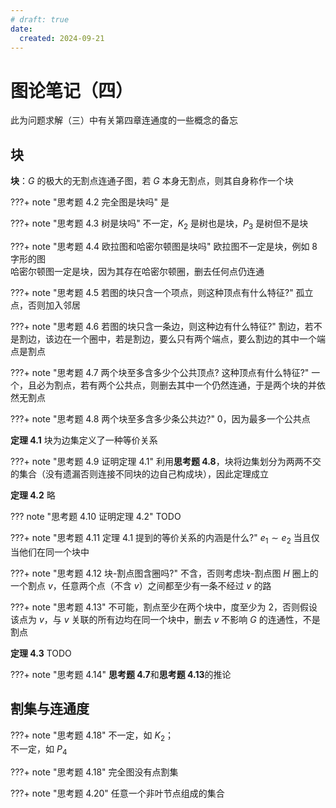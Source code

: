 ```yaml
---
# draft: true
date:
  created: 2024-09-21
---
```


# 图论笔记（四）

此为问题求解（三）中有关第四章连通度的一些概念的备忘

<!-- more -->

## 块

**块**：$G$ 的极大的无割点连通子图，若 $G$ 本身无割点，则其自身称作一个块

???+ note "思考题 4.2  完全图是块吗"
    是

???+ note "思考题 4.3  树是块吗"
    不一定，$K_2$ 是树也是块，$P_3$ 是树但不是块

???+ note "思考题 4.4  欧拉图和哈密尔顿图是块吗"
    欧拉图不一定是块，例如 8 字形的图  
    哈密尔顿图一定是块，因为其存在哈密尔顿圈，删去任何点仍连通

???+ note "思考题 4.5  若图的块只含一个项点，则这种顶点有什么特征?"
    孤立点，否则加入邻居

???+ note "思考题 4.6  若图的块只含一条边，则这种边有什么特征?"
    割边，若不是割边，该边在一个圈中，若是割边，要么只有两个端点，要么割边的其中一个端点是割点

???+ note "思考题 4.7  两个块至多含多少个公共顶点? 这种顶点有什么特征?"
    一个，且必为割点，若有两个公共点，则删去其中一个仍然连通，于是两个块的并依然无割点

???+ note "思考题 4.8  两个块至多含多少条公共边?"
    0，因为最多一个公共点

**定理 4.1**  块为边集定义了一种等价关系

???+ note "思考题 4.9  证明定理 4.1"
    利用**思考题 4.8**，块将边集划分为两两不交的集合（没有遗漏否则连接不同块的边自己构成块），因此定理成立

**定理 4.2** 略

??? note "思考题 4.10  证明定理 4.2"
    TODO

???+ note "思考题 4.11 定理 4.1 提到的等价关系的内涵是什么?"
    $e_1 \sim e_2$ 当且仅当他们在同一个块中

???+ note "思考题 4.12 块-割点图含圈吗?"
    不含，否则考虑块-割点图 $H$ 圈上的一个割点 $v$，任意两个点（不含 $v$）之间都至少有一条不经过 $v$ 的路

???+ note "思考题 4.13"
    不可能，割点至少在两个块中，度至少为 2，否则假设该点为 $v$，与 $v$ 关联的所有边均在同一个块中，删去 $v$ 不影响 $G$ 的连通性，不是割点

**定理 4.3** TODO

???+ note "思考题 4.14"
    **思考题 4.7**和**思考题 4.13**的推论

## 割集与连通度

???+ note "思考题 4.18"
    不一定，如 $K_2$；  
    不一定，如 $P_4$

???+ note "思考题 4.18"
    完全图没有点割集

???+ note "思考题 4.20"
    任意一个非叶节点组成的集合